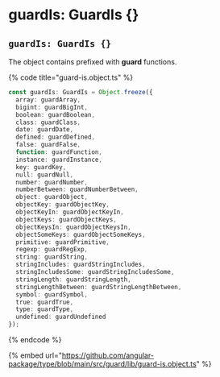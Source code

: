 # guardIs: GuardIs {}

## `guardIs: GuardIs {}`

The object contains prefixed with **guard** functions.

{% code title="guard-is.object.ts" %}
```typescript
const guardIs: GuardIs = Object.freeze({
  array: guardArray,
  bigint: guardBigInt,
  boolean: guardBoolean,
  class: guardClass,
  date: guardDate,
  defined: guardDefined,
  false: guardFalse,
  function: guardFunction,
  instance: guardInstance,
  key: guardKey,
  null: guardNull,
  number: guardNumber,
  numberBetween: guardNumberBetween,
  object: guardObject,
  objectKey: guardObjectKey,
  objectKeyIn: guardObjectKeyIn,
  objectKeys: guardObjectKeys,
  objectKeysIn: guardObjectKeysIn,
  objectSomeKeys: guardObjectSomeKeys,
  primitive: guardPrimitive,
  regexp: guardRegExp,
  string: guardString,
  stringIncludes: guardStringIncludes,
  stringIncludesSome: guardStringIncludesSome,
  stringLength: guardStringLength,
  stringLengthBetween: guardStringLengthBetween,
  symbol: guardSymbol,
  true: guardTrue,
  type: guardType,
  undefined: guardUndefined
});
```
{% endcode %}

{% embed url="https://github.com/angular-package/type/blob/main/src/guard/lib/guard-is.object.ts" %}
